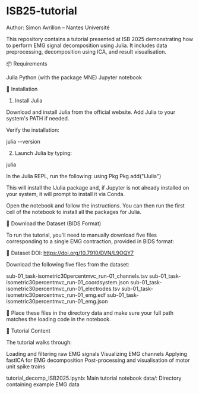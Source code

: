 # ISB25-tutorial
Author: Simon Avrillon – Nantes Université

This repository contains a tutorial presented at ISB 2025 demonstrating how to perform EMG signal decomposition using Julia. It includes data preprocessing, decomposition using ICA, and result visualisation.

📦 Requirements

Julia
Python (with the package MNE)
Jupyter notebook

🔧 Installation

1. Install Julia

Download and install Julia from the official website. Add Julia to your system's PATH if needed.

Verify the installation:

julia --version

2. Launch Julia by typing:

julia

In the Julia REPL, run the following:
using Pkg
Pkg.add("IJulia")

This will install the IJulia package and, if Jupyter is not already installed on your system, it will prompt to install it via Conda.

Open the notebook and follow the instructions. You can then run the first cell of the notebook to install all the packages for Julia.

📂 Download the Dataset (BIDS Format)

To run the tutorial, you'll need to manually download five files corresponding to a single EMG contraction, provided in BIDS format:

🔗 Dataset DOI: https://doi.org/10.7910/DVN/L9OQY7

Download the following five files from the dataset:

sub-01_task-isometric30percentmvc_run-01_channels.tsv
sub-01_task-isometric30percentmvc_run-01_coordsystem.json
sub-01_task-isometric30percentmvc_run-01_electrodes.tsv
sub-01_task-isometric30percentmvc_run-01_emg.edf
sub-01_task-isometric30percentmvc_run-01_emg.json

📁 Place these files in the directory data and make sure your full path matches the loading code in the notebook.

🧠 Tutorial Content

The tutorial walks through:

Loading and filtering raw EMG signals
Visualizing EMG channels
Applying fastICA for EMG decomposition
Post-processing and visualisation of motor unit spike trains

tutorial_decomp_ISB2025.ipynb: Main tutorial notebook
data/: Directory containing example EMG data
